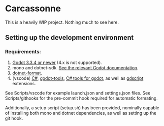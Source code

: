 # Carcassonne

This is a heavily WIP project. Nothing much to see here.


## Setting up the development environment

### Requirements:

1. [Godot 3.3.4 or newer](https://godotengine.org/download/) (4.x is not supported).
2. mono and dotnet-sdk. [See the relevant Godot documentation](https://docs.godotengine.org/en/stable/getting_started/scripting/c_sharp/c_sharp_basics.html).
3. [dotnet-format](https://www.nuget.org/packages/dotnet-format/).
4. (vscode) [C#](https://marketplace.visualstudio.com/items?itemName=ms-dotnettools.csharp), [godot-tools](https://marketplace.visualstudio.com/items?itemName=geequlim.godot-tools), [C# tools for godot](https://marketplace.visualstudio.com/items?itemName=neikeq.godot-csharp-vscode), as well as [gdscript](https://marketplace.visualstudio.com/items?itemName=jjkim.gdscript) extensions.

See Scripts/vscode for example launch.json and settings.json files.
See Scripts/githooks for the pre-commit hook required for automatic formating.

Additionally, a setup script (setup.sh) has been provided, nominally capable of installing both mono and dotnet dependencies, as well as setting up the git hook.
